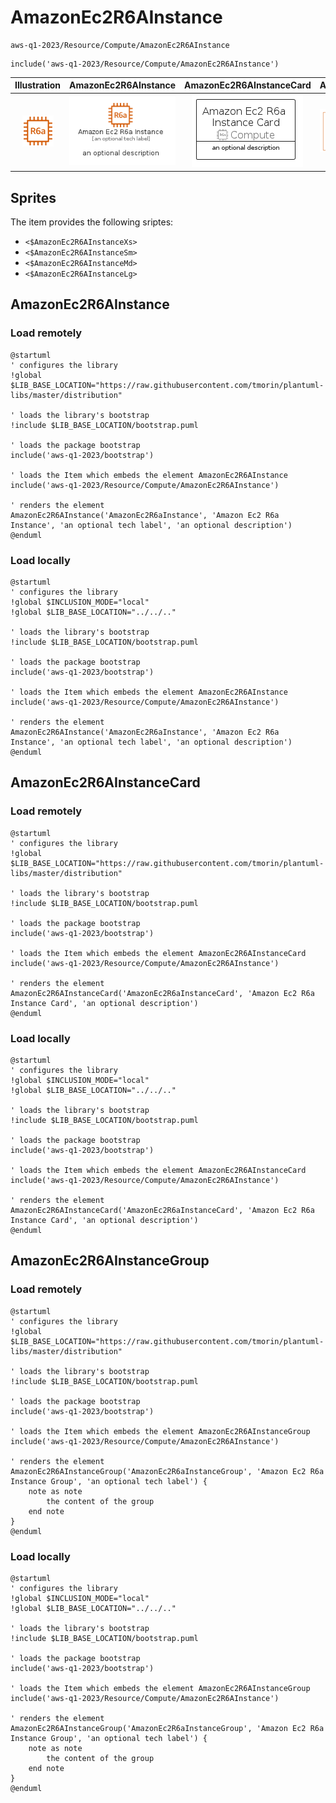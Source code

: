 # AmazonEc2R6AInstance


```text
aws-q1-2023/Resource/Compute/AmazonEc2R6AInstance
```

```text
include('aws-q1-2023/Resource/Compute/AmazonEc2R6AInstance')
```



| Illustration | AmazonEc2R6AInstance | AmazonEc2R6AInstanceCard | AmazonEc2R6AInstanceGroup |
| :---: | :---: | :---: | :---: |
| ![illustration for Illustration](../../../aws-q1-2023/Resource/Compute/AmazonEc2R6AInstance.png) | ![illustration for AmazonEc2R6AInstance](../../../aws-q1-2023/Resource/Compute/AmazonEc2R6AInstance.Local.png) | ![illustration for AmazonEc2R6AInstanceCard](../../../aws-q1-2023/Resource/Compute/AmazonEc2R6AInstanceCard.Local.png) | ![illustration for AmazonEc2R6AInstanceGroup](../../../aws-q1-2023/Resource/Compute/AmazonEc2R6AInstanceGroup.Local.png) |



## Sprites
The item provides the following sriptes:

- `<$AmazonEc2R6AInstanceXs>`
- `<$AmazonEc2R6AInstanceSm>`
- `<$AmazonEc2R6AInstanceMd>`
- `<$AmazonEc2R6AInstanceLg>`





## AmazonEc2R6AInstance

### Load remotely
```plantuml
@startuml
' configures the library
!global $LIB_BASE_LOCATION="https://raw.githubusercontent.com/tmorin/plantuml-libs/master/distribution"

' loads the library's bootstrap
!include $LIB_BASE_LOCATION/bootstrap.puml

' loads the package bootstrap
include('aws-q1-2023/bootstrap')

' loads the Item which embeds the element AmazonEc2R6AInstance
include('aws-q1-2023/Resource/Compute/AmazonEc2R6AInstance')

' renders the element
AmazonEc2R6AInstance('AmazonEc2R6aInstance', 'Amazon Ec2 R6a Instance', 'an optional tech label', 'an optional description')
@enduml
```

### Load locally
```plantuml
@startuml
' configures the library
!global $INCLUSION_MODE="local"
!global $LIB_BASE_LOCATION="../../.."

' loads the library's bootstrap
!include $LIB_BASE_LOCATION/bootstrap.puml

' loads the package bootstrap
include('aws-q1-2023/bootstrap')

' loads the Item which embeds the element AmazonEc2R6AInstance
include('aws-q1-2023/Resource/Compute/AmazonEc2R6AInstance')

' renders the element
AmazonEc2R6AInstance('AmazonEc2R6aInstance', 'Amazon Ec2 R6a Instance', 'an optional tech label', 'an optional description')
@enduml
```

## AmazonEc2R6AInstanceCard

### Load remotely
```plantuml
@startuml
' configures the library
!global $LIB_BASE_LOCATION="https://raw.githubusercontent.com/tmorin/plantuml-libs/master/distribution"

' loads the library's bootstrap
!include $LIB_BASE_LOCATION/bootstrap.puml

' loads the package bootstrap
include('aws-q1-2023/bootstrap')

' loads the Item which embeds the element AmazonEc2R6AInstanceCard
include('aws-q1-2023/Resource/Compute/AmazonEc2R6AInstance')

' renders the element
AmazonEc2R6AInstanceCard('AmazonEc2R6aInstanceCard', 'Amazon Ec2 R6a Instance Card', 'an optional description')
@enduml
```

### Load locally
```plantuml
@startuml
' configures the library
!global $INCLUSION_MODE="local"
!global $LIB_BASE_LOCATION="../../.."

' loads the library's bootstrap
!include $LIB_BASE_LOCATION/bootstrap.puml

' loads the package bootstrap
include('aws-q1-2023/bootstrap')

' loads the Item which embeds the element AmazonEc2R6AInstanceCard
include('aws-q1-2023/Resource/Compute/AmazonEc2R6AInstance')

' renders the element
AmazonEc2R6AInstanceCard('AmazonEc2R6aInstanceCard', 'Amazon Ec2 R6a Instance Card', 'an optional description')
@enduml
```

## AmazonEc2R6AInstanceGroup

### Load remotely
```plantuml
@startuml
' configures the library
!global $LIB_BASE_LOCATION="https://raw.githubusercontent.com/tmorin/plantuml-libs/master/distribution"

' loads the library's bootstrap
!include $LIB_BASE_LOCATION/bootstrap.puml

' loads the package bootstrap
include('aws-q1-2023/bootstrap')

' loads the Item which embeds the element AmazonEc2R6AInstanceGroup
include('aws-q1-2023/Resource/Compute/AmazonEc2R6AInstance')

' renders the element
AmazonEc2R6AInstanceGroup('AmazonEc2R6aInstanceGroup', 'Amazon Ec2 R6a Instance Group', 'an optional tech label') {
    note as note
        the content of the group
    end note
}
@enduml
```

### Load locally
```plantuml
@startuml
' configures the library
!global $INCLUSION_MODE="local"
!global $LIB_BASE_LOCATION="../../.."

' loads the library's bootstrap
!include $LIB_BASE_LOCATION/bootstrap.puml

' loads the package bootstrap
include('aws-q1-2023/bootstrap')

' loads the Item which embeds the element AmazonEc2R6AInstanceGroup
include('aws-q1-2023/Resource/Compute/AmazonEc2R6AInstance')

' renders the element
AmazonEc2R6AInstanceGroup('AmazonEc2R6aInstanceGroup', 'Amazon Ec2 R6a Instance Group', 'an optional tech label') {
    note as note
        the content of the group
    end note
}
@enduml
```

